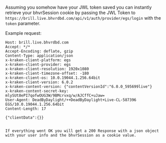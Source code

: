 Assuming you somehow have your JWL token saved you can instantly retrieve your bhvrSession cookie by passing the JWL Token to `https://brill.live.bhvrdbd.com/api/v1/auth/provider/egs/login` with the `token` parameter.

Example request:

```POST https://brill.live.bhvrdbd.com/api/v1/auth/provider/egs/login?token=foo.bar.rod HTTP/1.1
Host: brill.live.bhvrdbd.com
Accept: */*
Accept-Encoding: deflate, gzip
Content-Type: application/json
x-kraken-client-platform: egs
x-kraken-client-provider: egs
x-kraken-client-resolution: 1920x1080
x-kraken-client-timezone-offset: -180
x-kraken-client-os: 10.0.19044.1.256.64bit
x-kraken-client-version: 6.0.2
x-kraken-content-version: {"contentVersionId":"6.0.0_595699live"}
x-kraken-content-secret-key: mlySUt8ePI7qofwOUG3W/9BMcrvxq/w/AJCffC+uJaw=
User-Agent: DeadByDaylight/++DeadByDaylight+Live-CL-587396 EGS/10.0.19044.1.256.64bit
Content-Length: 17

{"clientData":{}}


If everything went OK you will get a 200 Response with a json object with your user info and the bhvrSession as a cookie value.